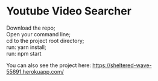 # Youtube Video Searcher

Download the repo;<br/>
Open your command line;<br/>
cd to the project root directory;<br/>
run: yarn install;<br/>
run: npm start

You can also see the project here: https://sheltered-wave-55691.herokuapp.com/
